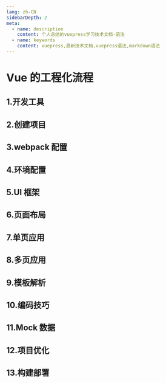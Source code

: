 ```yaml
---
lang: zh-CN
sidebarDepth: 2
meta:
  - name: description
    content: 个人总结的vuepress学习技术文档-语法
  - name: keywords
    content: vuepress,最新技术文档,vuepress语法,markdown语法
---
```


# Vue 的工程化流程

## 1.开发工具

## 2.创建项目

## 3.webpack 配置

## 4.环境配置

## 5.UI 框架

## 6.页面布局

## 7.单页应用

## 8.多页应用

## 9.模板解析

## 10.编码技巧

## 11.Mock 数据

## 12.项目优化

## 13.构建部署
